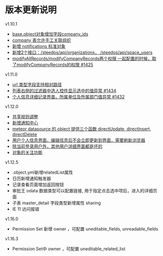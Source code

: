 # 版本更新说明

v1.10.1

- [base.object对象增加字段company_ids](https://github.com/steedos/object-server/issues/170)
- [company 表允许手工关联组织](https://github.com/steedos/object-server/issues/175)
- [新增 notifications 标准对象](https://github.com/steedos/creator/issues/1287)
- [新增2个接口：/steedos/api/organizations， /steedos/api/space_users](https://github.com/steedos/creator/issues/1426)
- [modifyAllRecords/modifyCompanyRecords两个权限 一起配置的时候，取了modifyCompanyRecords的权限 #1425](https://github.com/steedos/creator/issues/1425)

v1.11.0

- [url 类型字段支持相对路径](https://github.com/steedos/creator/issues/1436)
- [列表右侧的过滤器中选人控件显示选中的值异常 #1434](https://github.com/steedos/creator/issues/1434)
- [个人信息详细记录界面，所属单位及所属部门值异常 #1432](https://github.com/steedos/creator/issues/1432)

v1.12.0

- [共享规则调整](https://github.com/steedos/object-server/issues/181)
- [新增通知中心](https://github.com/steedos/creator/issues/1287)
- [meteor datasource 的 object 提供三个函数 directUpdate, directInsert, directDelete](https://github.com/steedos/object-server/issues/169)
- [用户个人信息界面，编辑信息后不会立即更新到界面，需要刷新浏览器](https://github.com/steedos/creator/issues/1448)
- [除当前登录用户外，其他用户详细界面都是坏的](https://github.com/steedos/creator/issues/1447)
- [对象的关注功能](https://github.com/steedos/creator/issues/1441)

v1.12.5

- .object.yml新增relatedList属性
- 日历新增通知触发器
- 记录查看页面增加返回按钮
- 审批王 odata 数据类型可以配置链接, 用于指定点击选中项后，进入的详细页面
- 子表 master_detail 字段类型新增属性 sharing
- IE 11 访问报错

v1.16.0

- Permission Set 新增 owner ，可配置 uneditable_fields, unreadable_fields

v1.16.3

- Permission Set中 owner ，可配置 uneditable_related_list
